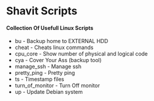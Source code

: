 # Shavit Scripts
#### Collection Of Usefull Linux Scripts 

- bu - Backup home to EXTERNAL HDD
- cheat - Cheats linux commands
- cpu_core - Show number of physical and logical code
- cya - Cover Your Ass (backup tool)
- manage_ssh - Manage ssh
- pretty_ping - Pretty ping
- ts - Timestamp files
- turn_of_monitor - Turn Off monitor
- up - Update Debian system

